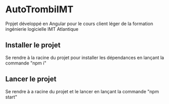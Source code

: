 # AutoTrombiIMT

Prpjet développé en Angular pour le cours client léger de la formation ingénierie logicielle IMT Atlantique

## Installer le projet
Se rendre à la racine du projet pour installer les dépendances en lançant la commande "npm i"

## Lancer le projet
Se rendre à a racine du projet et le lancer en lançant la commande "npm start"


